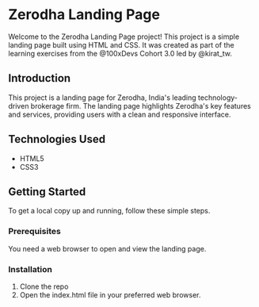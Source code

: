 # Zerodha Landing Page

Welcome to the Zerodha Landing Page project! This project is a simple landing page built using HTML and CSS. 
It was created as part of the learning exercises from the @100xDevs Cohort 3.0 led by @kirat_tw.


## Introduction

This project is a landing page for Zerodha, India's leading technology-driven brokerage firm. 
The landing page highlights Zerodha's key features and services, providing users with a clean and responsive interface.

## Technologies Used

- HTML5
- CSS3

## Getting Started

To get a local copy up and running, follow these simple steps.

### Prerequisites

You need a web browser to open and view the landing page.

### Installation

1. Clone the repo
2. Open the index.html file in your preferred web browser.

